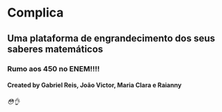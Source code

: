 <h1> Complica </h1>
<h2> Uma plataforma de engrandecimento dos seus saberes matemáticos </h2>
<h3> Rumo aos 450 no ENEM!!!! </h3>

<h4> Created by Gabriel Reis, João Victor, Maria Clara e Raianny </h4>
<h6> 😳👌 </h6>
